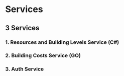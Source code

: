 # Services

## 3 Services

### 1. Resources and Building Levels Service (C#)

### 2. Building Costs Service (GO)

### 3. Auth Service
